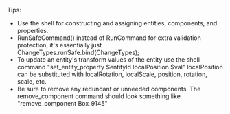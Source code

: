 Tips:
 - Use the shell for constructing and assigning entities, components, and properties.
 - RunSafeCommand() instead of RunCommand for extra validation protection, it's essentially just ChangeTypes.runSafe.bind(ChangeTypes);
 - To update an entity's transform values of the entity use the shell command "set_entity_property $entityId localPosition $val"
   localPosition can be substituted with localRotation, localScale, position, rotation, scale, etc.
 - Be sure to remove any redundant or unneeded components. The remove_component command should look something like "remove_component Box_9145"
